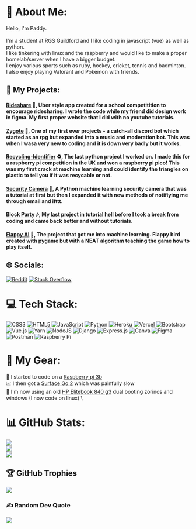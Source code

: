 # 💫 About Me:
Hello, I'm Paddy.<br><br>I'm a student at RGS Guildford and I like coding in javascript (vue) as well as python.<br>I like tinkering with linux and the raspberry and would like to make a proper homelab/server when I have a bigger budget.<br>I enjoy various sports such as ruby, hockey, cricket, tennis and badminton.<br>I also enjoy playing Valorant and Pokemon with friends.<br>

## 🌠 My Projects:
####  [Rideshare](https://github.com/PaddyCooper08/rideshare) 🚗, Uber style app created for a school competitition to encourage ridesharing. I wrote the code while my friend did design work in figma. My first proper website that I did with no youtube tutorials.

#### [Zygote](https://github.com/PaddyCooper08/Zygote-discord.py) 🤖, One of my first ever projects -  a catch-all discord bot which started as an rpg but expanded into a music and moderation bot. This was when I wasa very new to coding and it is down very badly but it works.

#### [Recycling-Identifier](https://github.com/PaddyCooper08/recycling-identifier) ♻, The last python project I worked on. I made this for a raspberry pi competition in the UK and won a raspberry pi pico! This was my first crack at machine learning and could identify the triangles on plastic to tell you if it was recycable or not.

#### [Security Camera](https://github.com/PaddyCooper08/SecurityCam) 📸, A Python machine learning security camera that was a tutorial at first but then I expanded it with new methods of notifiying me through email and ifttt.

#### [Block Party](https://github.com/PaddyCooper08/Block-party) 🎶, My last project in tutorial hell before I took a break from coding and came back better and without tutorials.

#### [Flappy AI](https://github.com/PaddyCooper08/FlappyAi) 🐔, The project that got me into machine learning. Flappy bird created with pygame but with a NEAT algorithm teaching the game how to play itself.




## 🌐 Socials:
[![Reddit](https://img.shields.io/badge/Reddit-%23FF4500.svg?logo=Reddit&logoColor=white)](https://reddit.com/user/Paddyxl) [![Stack Overflow](https://img.shields.io/badge/-Stackoverflow-FE7A16?logo=stack-overflow&logoColor=white)](https://stackoverflow.com/users/15343843) 

# 💻 Tech Stack:
![CSS3](https://img.shields.io/badge/css3-%231572B6.svg?style=for-the-badge&logo=css3&logoColor=white) ![HTML5](https://img.shields.io/badge/html5-%23E34F26.svg?style=for-the-badge&logo=html5&logoColor=white) ![JavaScript](https://img.shields.io/badge/javascript-%23323330.svg?style=for-the-badge&logo=javascript&logoColor=%23F7DF1E) ![Python](https://img.shields.io/badge/python-3670A0?style=for-the-badge&logo=python&logoColor=ffdd54) ![Heroku](https://img.shields.io/badge/heroku-%23430098.svg?style=for-the-badge&logo=heroku&logoColor=white) ![Vercel](https://img.shields.io/badge/vercel-%23000000.svg?style=for-the-badge&logo=vercel&logoColor=white) ![Bootstrap](https://img.shields.io/badge/bootstrap-%23563D7C.svg?style=for-the-badge&logo=bootstrap&logoColor=white) ![Vue.js](https://img.shields.io/badge/vuejs-%2335495e.svg?style=for-the-badge&logo=vuedotjs&logoColor=%234FC08D) ![Yarn](https://img.shields.io/badge/yarn-%232C8EBB.svg?style=for-the-badge&logo=yarn&logoColor=white) ![NodeJS](https://img.shields.io/badge/node.js-6DA55F?style=for-the-badge&logo=node.js&logoColor=white) ![Django](https://img.shields.io/badge/django-%23092E20.svg?style=for-the-badge&logo=django&logoColor=white) ![Express.js](https://img.shields.io/badge/express.js-%23404d59.svg?style=for-the-badge&logo=express&logoColor=%2361DAFB) ![Canva](https://img.shields.io/badge/Canva-%2300C4CC.svg?style=for-the-badge&logo=Canva&logoColor=white) 	![Figma](https://img.shields.io/badge/figma-%23F24E1E.svg?style=for-the-badge&logo=figma&logoColor=white) ![Postman](https://img.shields.io/badge/Postman-FF6C37?style=for-the-badge&logo=postman&logoColor=white) ![Raspberry Pi](https://img.shields.io/badge/-RaspberryPi-C51A4A?style=for-the-badge&logo=Raspberry-Pi)
# 💸 My Gear:
🍓 I started to code on a [Raspberry pi 3b](https://www.raspberrypi.com/products/raspberry-pi-3-model-b/) \
📈 I then got a [Surface Go 2](https://www.microsoft.com/en-gb/d/surface-go-2/8PT3S2VJMDR6) which was painfully slow \
🌟 I'm now using an old [HP Elitebook 840 g3](https://support.hp.com/gb-en/document/c05259054) dual booting zorinos and windows (I now code on linux) \
# 📊 GitHub Stats:
![](https://github-readme-stats.vercel.app/api?username=PaddyCooper08&theme=dark&hide_border=false&include_all_commits=true&count_private=true)<br/>
![](https://github-readme-streak-stats.herokuapp.com/?user=PaddyCooper08&theme=dark&hide_border=false)<br/>
![](https://github-readme-stats.vercel.app/api/top-langs/?username=PaddyCooper08&theme=dark&hide_border=false&include_all_commits=true&count_private=true&layout=compact)

## 🏆 GitHub Trophies
![](https://github-profile-trophy.vercel.app/?username=PaddyCooper08&theme=radical&no-frame=false&no-bg=true&margin-w=4)

### ✍️ Random Dev Quote
![](https://quotes-github-readme.vercel.app/api?type=horizontal&theme=radical)
